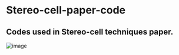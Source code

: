 # Stereo-cell-paper-code
## Codes used in Stereo-cell techniques paper.
![image](https://github.com/haoshijie13/Stereo-cell-paper-code/assets/59014440/b1a27fc4-ee6c-4256-95e3-3d837b76deaa)
